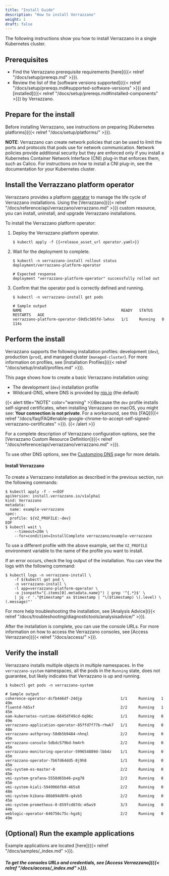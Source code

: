 ```yaml
---
title: "Install Guide"
description: "How to install Verrazzano"
weight: 1
draft: false
---
```


The following instructions show you how to install Verrazzano in a
single Kubernetes cluster.

## Prerequisites

- Find the Verrazzano prerequisite requirements [here]({{< relref "/docs/setup/prereqs.md" >}}).
- Review the list of the [software versions supported]({{< relref "/docs/setup/prereqs.md#supported-software-versions" >}}) and [installed]({{< relref "/docs/setup/prereqs.md#installed-components" >}}) by Verrazzano.


## Prepare for the install

Before installing Verrazzano, see instructions on preparing [Kubernetes platforms]({{< relref "/docs/setup/platforms/" >}}).

**NOTE**: Verrazzano can create network policies that can be used to limit the ports and protocols that pods use for network communication. Network policies provide additional security but they are enforced only if you install a Kubernetes Container Network Interface (CNI) plug-in that enforces them, such as Calico. For instructions on how to install a CNI plug-in, see the documentation for your Kubernetes cluster.

## Install the Verrazzano platform operator

Verrazzano provides a platform [operator](https://kubernetes.io/docs/concepts/extend-kubernetes/operator/)
to manage the life cycle of Verrazzano installations.  Using the [Verrazzano]({{< relref "/docs/reference/api/verrazzano/verrazzano.md" >}})
custom resource, you can install, uninstall, and upgrade Verrazzano installations.

To install the Verrazzano platform operator:

1. Deploy the Verrazzano platform operator.

    ```
    $ kubectl apply -f {{<release_asset_url operator.yaml>}}
    ```

1. Wait for the deployment to complete.

    ```
    $ kubectl -n verrazzano-install rollout status deployment/verrazzano-platform-operator

    # Expected response
    deployment "verrazzano-platform-operator" successfully rolled out
    ```

1. Confirm that the operator pod is correctly defined and running.

    ```
    $ kubectl -n verrazzano-install get pods

    # Sample output
    NAME                                            READY   STATUS    RESTARTS   AGE
    verrazzano-platform-operator-59d5c585fd-lwhsx   1/1     Running   0          114s
    ```

## Perform the install

Verrazzano supports the following installation profiles:  development (`dev`), production (`prod`), and
managed cluster (`managed-cluster`).  For more information on profiles, see
[Installation Profiles]({{< relref "/docs/setup/install/profiles.md"  >}}).

This page shows how to create a basic Verrazzano installation using:

* The development (`dev`) installation profile
* Wildcard-DNS, where DNS is provided by [nip.io](https://nip.io) (the default)

{{< alert title="NOTE" color="warning" >}}Because the `dev` profile installs self-signed certificates, when installing Verrazzano on macOS, you might see: **Your connection is not private**. For a workaround, see this [FAQ]({{< relref "/docs/faq/FAQ#enable-google-chrome-to-accept-self-signed-verrazzano-certificates" >}}).
{{< /alert >}}

For a complete description of Verrazzano configuration options, see the
[Verrazzano Custom Resource Definition]({{< relref "/docs/reference/api/verrazzano/verrazzano.md" >}}).

To use other DNS options, see the [Customzing DNS](/docs/setup/customizing/dns/) page for more details.

#### Install Verrazzano

To create a Verrazzano installation as described in the previous section, run the following commands:

```
$ kubectl apply -f - <<EOF
apiVersion: install.verrazzano.io/v1alpha1
kind: Verrazzano
metadata:
  name: example-verrazzano
spec:
  profile: ${VZ_PROFILE:-dev}
EOF
$ kubectl wait \
    --timeout=20m \
    --for=condition=InstallComplete verrazzano/example-verrazzano
```

To use a different profile with the above example, set the `VZ_PROFILE` environment variable to the name of the profile
you want to install.

If an error occurs, check the log output of the installation. You can view the logs with the following command:

```
$ kubectl logs -n verrazzano-install \
    -f $(kubectl get pod \
    -n verrazzano-install \
    -l app=verrazzano-platform-operator \
    -o jsonpath="{.items[0].metadata.name}") | grep '^{.*}$' \
    | jq -r '."@timestamp" as $timestamp | "\($timestamp) \(.level) \(.message)"'
```


For more help troubleshooting the installation, see [Analysis Advice]({{< relref "/docs/troubleshooting/diagnostictools/analysisadvice/" >}}).

After the installation is complete, you can use the console URLs.
For more information on how to access the Verrazzano consoles, see [Access Verrazzano]({{< relref "/docs/access/" >}}).
## Verify the install

Verrazzano installs multiple objects in multiple namespaces. In the `verrazzano-system` namespaces, all the pods in the `Running` state, does not guarantee, but likely indicates that Verrazzano is up and running.
```
$ kubectl get pods -n verrazzano-system

# Sample output
coherence-operator-dcfb446df-24djp                 1/1     Running   1          49m
fluentd-h65xf                                      2/2     Running   1          45m
oam-kubernetes-runtime-6645df49cd-6q96c            1/1     Running   0          49m
verrazzano-application-operator-85ffd7f77b-rhwk7   1/1     Running   0          48m
verrazzano-authproxy-58db5b9484-nhnql              2/2     Running   0          45m
verrazzano-console-5dbdc579bd-hm4rh                2/2     Running   0          45m
verrazzano-monitoring-operator-599654889d-lbb4z    1/1     Running   0          45m
verrazzano-operator-7b6fd64dd5-8j9h8               1/1     Running   0          45m
vmi-system-es-master-0                             2/2     Running   0          45m
vmi-system-grafana-5558d65b46-pxg78                2/2     Running   0          45m
vmi-system-kiali-5949966fb8-465s8                  2/2     Running   0          48m
vmi-system-kibana-86b894d8f6-q4vb5                 2/2     Running   0          45m
vmi-system-prometheus-0-859fcd87dc-m5ws9           3/3     Running   0          44m
weblogic-operator-646756c75c-hgz6j                 2/2     Running   0          49m
```

## (Optional) Run the example applications
Example applications are located [here]({{< relref "/docs/samples/_index.md" >}}).

##### To get the consoles URLs and credentials, see [Access Verrazzano]({{< relref "/docs/access/_index.md" >}}).
